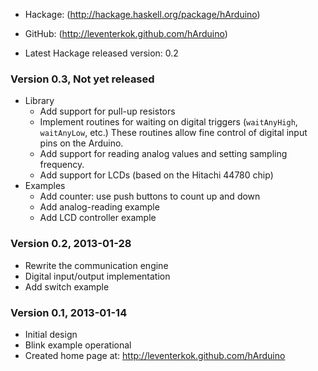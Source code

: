 * Hackage: (http://hackage.haskell.org/package/hArduino)
* GitHub:  (http://leventerkok.github.com/hArduino)

* Latest Hackage released version: 0.2

### Version 0.3, Not yet released

 * Library
    * Add support for pull-up resistors
    * Implement routines for waiting on digital triggers (`waitAnyHigh`,
      `waitAnyLow`, etc.) These routines allow fine control of digital
      input pins on the Arduino.
    * Add support for reading analog values and setting sampling frequency.
    * Add support for LCDs (based on the Hitachi 44780 chip)
 * Examples
    * Add counter: use push buttons to count up and down
    * Add analog-reading example
    * Add LCD controller example

### Version 0.2, 2013-01-28

 * Rewrite the communication engine
 * Digital input/output implementation
 * Add switch example

### Version 0.1, 2013-01-14

 * Initial design
 * Blink example operational
 * Created home page at: http://leventerkok.github.com/hArduino 
